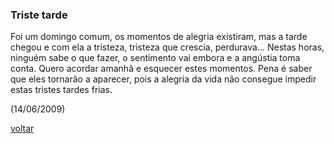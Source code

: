 ### Triste tarde

Foi um domingo comum, os momentos de alegria existiram, mas a tarde chegou e com ela a tristeza, tristeza que crescia, perdurava… Nestas horas, ninguém sabe o que fazer, o sentimento vai embora e a angústia toma conta. Quero acordar amanhã e esquecer estes momentos. Pena é saber que eles tornarão a aparecer, pois a alegria da vida não consegue impedir estas tristes tardes frias.

(14/06/2009)

[voltar](./)
